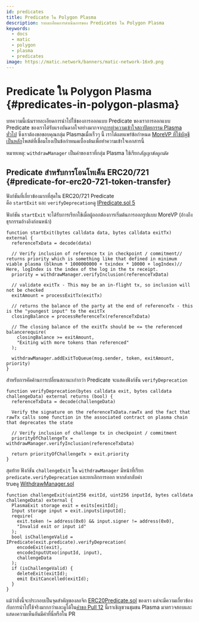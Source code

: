 ```yaml
---
id: predicates
title: Predicate ใน Polygon Plasma
description: รายละเอียดการดำเนินการของ Predicates ใน Polygon Plasma
keywords:
  - docs
  - matic
  - polygon
  - plasma
  - predicates
image: https://matic.network/banners/matic-network-16x9.png
---
```


# Predicate ใน Polygon Plasma {#predicates-in-polygon-plasma}

บทความนี้เน้นรายละเอียดการนำไปใช้ของการออกแบบ Predicate ของเราการออกแบบ Predicate ของเราได้รับแรงบันดาลใจอย่างมากจาก[การทำความเข้าใจสถาปัตยกรรม Plasma ทั่วไป](https://medium.com/plasma-group/plapps-and-predicates-understanding-the-generalized-plasma-architecture-fc171b25741) ซึ่งเราต้องขอขอบคุณกลุ่ม Plasmaเมื่อเร็วๆ นี้ เราได้เผยแพร่ข้อกำหนด [MoreVP ที่ใช้บัญชีเป็นหลัก](https://ethresear.ch/t/account-based-plasma-morevp/5480)โพสต์ที่เชื่อมโยงเป็นข้อกำหนดเบื้องต้นเพื่อทำความเข้าใจเอกสารนี้

หมายเหตุ: `withdrawManager` เป็นคำของเราที่กลุ่ม Plasma ใช้เรียก*สัญญาข้อผูกมัด*

## Predicate สำหรับการโอนโทเค็น ERC20/721 {#predicate-for-erc20-721-token-transfer}

ฟังก์ชันที่เกี่ยวข้องมากที่สุดใน ERC20/721 Predicate คือ `startExit` และ `verifyDeprecation`ดู [IPredicate.sol 5](https://github.com/maticnetwork/contracts/blob/master/contracts/root/predicates/IPredicate.sol)

ฟังก์ชัน `startExit` จะได้รับการเรียกใช้เมื่อผู้ออกต้องการเริ่มต้นการออกรูปแบบ MoreVP (อ้างถึงธุรกรรมอ้างอิงก่อนหน้า)

```solidity
function startExit(bytes calldata data, bytes calldata exitTx) external {
  referenceTxData = decode(data)

  // Verify inclusion of reference tx in checkpoint / commitment// returns priority which is something like that defined in minimum viable plasma (blknum * 1000000000 + txindex * 10000 + logIndex)// Here, logIndex is the index of the log in the tx receipt.
  priority = withdrawManager.verifyInclusion(referenceTxData)

  // validate exitTx - This may be an in-flight tx, so inclusion will not be checked
  exitAmount = processExitTx(exitTx)

  // returns the balance of the party at the end of referenceTx - this is the "youngest input" to the exitTx
  closingBalance = processReferenceTx(referenceTxData)

  // The closing balance of the exitTx should be <= the referenced balancerequire(
    closingBalance >= exitAmount,
    "Exiting with more tokens than referenced"
  );

  withdrawManager.addExitToQueue(msg.sender, token, exitAmount, priority)
}
```

สำหรับการคัดค้านการเปลี่ยนสถานะเก่ากว่า Predicate จะแสดงฟังก์ชัน `verifyDeprecation`

```solidity
function verifyDeprecation(bytes calldata exit, bytes calldata challengeData) external returns (bool) {
  referenceTxData = decode(challengeData)

  Verify the signature on the referenceTxData.rawTx and the fact that rawTx calls some function in the associated contract on plasma chain that deprecates the state

  // Verify inclusion of challenge tx in checkpoint / commitment
  priorityOfChallengeTx = withdrawManager.verifyInclusion(referenceTxData)

  return priorityOfChallengeTx > exit.priority
}
```

สุดท้าย ฟังก์ชัน `challengeExit` ใน `withdrawManager` มีหน้าที่เรียก `predicate.verifyDeprecation` และยกเลิกการออก หากส่งกลับค่า trueดู [WithdrawManager.sol](https://github.com/maticnetwork/contracts/blob/master/contracts/root/withdrawManager/WithdrawManager.sol#L184)

```solidity
function challengeExit(uint256 exitId, uint256 inputId, bytes calldata challengeData) external {
  PlasmaExit storage exit = exits[exitId];
  Input storage input = exit.inputs[inputId];
  require(
    exit.token != address(0x0) && input.signer != address(0x0),
    "Invalid exit or input id"
  );
  bool isChallengeValid = IPredicate(exit.predicate).verifyDeprecation(
    encodeExit(exit),
    encodeInputUtxo(inputId, input),
    challengeData
  );
  if (isChallengeValid) {
    deleteExit(exitId);
    emit ExitCancelled(exitId);
  }
}
```

แม้ว่าสิ่งนี้จะประกอบเป็นจุดสำคัญของลอจิก [ERC20Predicate.sol](https://github.com/maticnetwork/contracts/blob/master/contracts/root/predicates/ERC20Predicate.sol) ของเรา แต่จะมีความเกี่ยวข้องกับการนำไปใช้จริงมากกว่าและดูได้ใน[คำขอ Pull 12](https://github.com/maticnetwork/contracts/pull/78) นี้เราเชิญชวนชุมชน Plasma มาตรวจสอบและแสดงความเห็นอันมีค่าที่นี่หรือใน PR